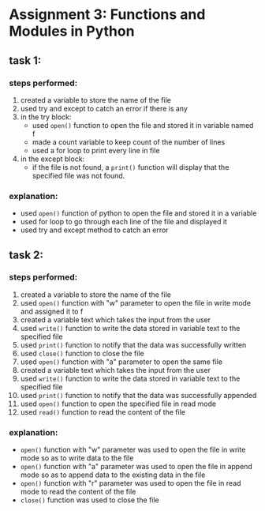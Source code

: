 # Assignment 3: Functions and Modules in Python

## task 1:

### steps performed:
1. created a variable to store the name of the file
2. used try and except to catch an error if there is any 
3. in the try block:
    - used `open()` function to open the file and stored it in variable named f
    - made a count variable to keep count of the number of lines
    - used a for loop to print every line in file
4. in the except block:
    - if the file is not found, a `print()` function will display that the specified file was not found. 

### explanation:
- used `open()` function of python to open the file and stored it in a variable
- used for loop to go through each line of the file and displayed it 
- used try and except method to catch an error 

## task 2:

### steps performed:
1. created a variable to store the name of the file
2. used `open()` function with "w" parameter to open the file in write mode and assigned it to f
3. created a variable text which takes the input from the user 
4. used `write()` function to write the data stored in variable text to the specified file
5. used `print()` function to notify that the data was successfully written
6. used `close()` function to close the file
7. used `open()` function with "a" parameter to open the same file
8. created a variable text which takes the input from the user 
9. used `write()` function to write the data stored in variable text to the specified file
10. used `print()` function to notify that the data was successfully appended
11. used `open()` function to open the specified file in read mode
12. used `read()` function to read the content of the file

### explanation:
- `open()` function with "w" parameter was used to open the file in write mode so as to write data to the file
- `open()` function with "a" parameter was used to open the file in append mode so as to append data to the existing data in the file
- `open()` function with "r" parameter was used to open the file in read mode to read the content of the file
- `close()` function was used to close the file
